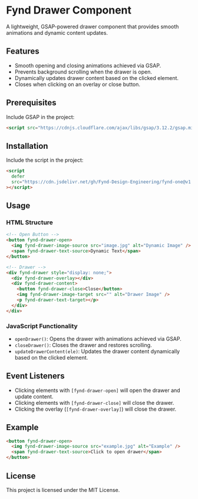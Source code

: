 # Fynd Drawer Component

A lightweight, GSAP-powered drawer component that provides smooth animations and dynamic content updates.

## Features

- Smooth opening and closing animations achieved via GSAP.
- Prevents background scrolling when the drawer is open.
- Dynamically updates drawer content based on the clicked element.
- Closes when clicking on an overlay or close button.

## Prerequisites

Include GSAP in the project:

```html
<script src="https://cdnjs.cloudflare.com/ajax/libs/gsap/3.12.2/gsap.min.js"></script>
```

## Installation

Include the script in the project:

```html
<script
  defer
  src="https://cdn.jsdelivr.net/gh/Fynd-Design-Engineering/fynd-one@v1.0.2/drawer/index.js"
></script>
```

## Usage

### HTML Structure

```html
<!-- Open Button -->
<button fynd-drawer-open>
  <img fynd-drawer-image-source src="image.jpg" alt="Dynamic Image" />
  <span fynd-drawer-text-source>Dynamic Text</span>
</button>

<!-- Drawer -->
<div fynd-drawer style="display: none;">
  <div fynd-drawer-overlay></div>
  <div fynd-drawer-content>
    <button fynd-drawer-close>Close</button>
    <img fynd-drawer-image-target src="" alt="Drawer Image" />
    <p fynd-drawer-text-target></p>
  </div>
</div>
```

### JavaScript Functionality

- `openDrawer()`: Opens the drawer with animations achieved via GSAP.
- `closeDrawer()`: Closes the drawer and restores scrolling.
- `updateDrawerContent(ele)`: Updates the drawer content dynamically based on the clicked element.

## Event Listeners

- Clicking elements with `[fynd-drawer-open]` will open the drawer and update content.
- Clicking elements with `[fynd-drawer-close]` will close the drawer.
- Clicking the overlay (`[fynd-drawer-overlay]`) will close the drawer.

## Example

```html
<button fynd-drawer-open>
  <img fynd-drawer-image-source src="example.jpg" alt="Example" />
  <span fynd-drawer-text-source>Click to open drawer</span>
</button>
```

## License

This project is licensed under the MIT License.
